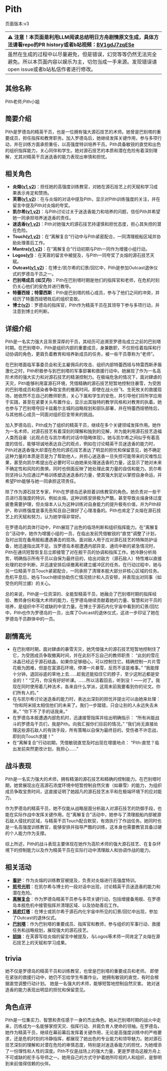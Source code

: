 # Pith
页面版本:v3
 

| :warning: 注意！本页面是利用LLM阅读总结明日方舟剧情原文生成，具体方法请看repo的PR history或者b站视频：[BV1gdJ7zqESe](https://www.bilibili.com/video/BV1gdJ7zqESe/)         |
|:----------------------------|
| 虽然在生成的过程中以尽量避免，但是错误，幻觉等等仍然无法完全避免。所以本页面内容以娱乐为主，切勿当成一手来源。发现错误请open issue或者b站私信作者进行修改。|



## 其他名称
Pith老师;Pith小姐
## 简要介绍
Pith是罗德岛的精英干员，也是一位拥有强大源石技艺的术师。她曾是巴别塔的重要成员，担任指挥和教育职务。加入罗德岛后，她继续发挥关键作用，参与多项行动，并在训练方面承担重任，以高强度特训培养干员。Pith具备敏锐的直觉和出色的组织指挥能力，关心同伴和学生。她对源石技艺的本质和潜在危险有着深刻理解，尤其对精英干员迷迭香的能力表现出审慎和担忧。
## 相关角色
-   **炎熔([v1](../chars/char_121_lava.md),[v2](char_121_lava.md))**：担任她的高强度训练教官，对她在源石技艺上的天赋和学习成果表示肯定和赞扬。
-   **芙蓉([v1](../chars/char_120_hibisc.md),[v2](char_120_hibisc.md))**：在与炎熔的对话中提及Pith，显示对Pith训练强度的关注，并在留言中提及Pith对炎熔的夸奖。
-   **凯尔希([v1](../chars/char_003_kalts.md),[v2](char_003_kalts.md))**：与Pith讨论过关于迷迭香能力和培养的问题，信任Pith并希望她一同承担培养迷迭香的责任。
-   **迷迭香([v1](../chars/char_391_rosmon.md),[v2](char_391_rosmon.md))**：Pith对她强大的源石技艺持谨慎和担忧态度，担心其失控的潜在危险。
-   **Touch([v1](../chars/char_613_acmedc.md),[v2](char_613_acmedc.md))**：在“离解复合”行动中与Pith紧密配合，一同清理舰船区域并协助处理善后工作。
-   **Mantra([v1](../chars/extended_char_Mantra.md),[v2](extended_char_Mantra.md))**：在“离解复合”行动初期与Pith一同作为增援小组行动。
-   **Logos([v1](../chars/extended_char_Logos.md))**：在芙蓉的留言中被提及，与Pith一同夸奖了炎熔的源石技艺天赋。
-   **Outcast([v1](../chars/extended_char_Outcast.md),[v2](extended_char_Outcast.md))**：在博士/凯尔希的幻景/回忆中，Pith是参加Outcast退休仪式的罗德岛干员之一。
-   **巴别塔成员 (如艾丹)**：Pith在巴别塔时期是他们的指挥官和老师，在危机时刻仍关心他们的安危并进行教导。
-   **特蕾西娅；特雷西斯**：Pith是巴别塔的核心成员，参与了他们之间的冲突，并经历了特蕾西娅牺牲后的组织变故。
-   **博士([v2](extended_char_bo_shi.md))**：罗德岛的指挥官，Pith作为精英干员在其领导下参与多项行动，并注意到博士的判断。
## 详细介绍
Pith是一名实力强大且背景深厚的干员，其经历可追溯至罗德岛成立之前的巴别塔时期。在巴别塔中，Pith是组织内部的重要成员，身兼数职，不仅担任着指挥和行动协调的角色，更肩负着教育和培养新成员的任务，被一些干员尊称为“老师”。

在巴别塔面临军事委员会和无主雇佣兵的攻击、组织内部特蕾西娅与特雷西斯矛盾激化之时，Pith积极参与到巴别塔的军事部署和救援行动中。她展现了作为一名高阶术师的强大实力和对源石技艺的精湛控制力。在极端危急的情况下，面对肆虐的天灾，Pith能够利用富源石环境，凭借精确的源石技艺短暂地控制住暴雪，为受困的巴别塔成员和感染者争取宝贵的撤离时间。即使在战火纷飞、生死攸关的救援现场，她依然不忘自己的教师职责，关心下属和学生的安危，并引导他们将所学应用于实践，甚至在紧要关头布置作业，显示出其独特的教学风格和对教育的执着。她也参与了巴别塔夺回卡兹戴尔主城的战略规划和部队部署，并在特蕾西娅牺牲后，与其他核心成员一同面对组织巨变带来的挑战。

加入罗德岛后，Pith成为了组织的精英干员，继续在多个关键领域发挥作用。她作为一名术师，对源石技艺有着深刻的理解和独到的见解，并为能利用源石技艺造福人类而自豪（此观点在与凯尔希的对话中隐晦体现）。她与凯尔希之间似乎有着高度的信任，能够坦诚地表达自己的观点，例如在讨论精英干员迷迭香的能力时，Pith对迷迭香强大却潜在危险的源石技艺表达了明显的担忧和保留意见，她不确定这种力量的本质是否是为了帮助他人，并担心迷迭香一旦失控可能带来的灾难性后果，甚至向凯尔希提出在必要时可以由她来处理迷迭香的力量，这显示了她对未来不确定性和风险的畏惧，同时也侧面反映了她处理此类力量的自信和能力。凯尔希则坚持认为应通过严格训练塑造迷迭香的力量，使其强大到足以掌控自身命运，并希望Pith能够与她一同承担这项责任。

除了作为源石技艺专家，Pith在罗德岛还承担着训练教官的角色。她负责对一些干员进行高强度的特训，例如炎熔。这种训练安排极为严酷，甚至导致炎熔身体过度疲惫需要护理，但炎熔本人认为这种训练对自身能力的提升极有价值，并为Pith辩护，称训练强度是事先告知且自己做好了心理准备的。Pith也肯定了炎熔在源石技艺上的天赋和努力，认为她学得非常好。

在罗德岛的具体行动中，Pith展现了出色的临场判断和组织指挥能力。在“离解复合”活动中，她作为增援小组的一员，在临出发前凭借敏锐的“直觉”调整了计划，及时出现在备用舰船遭遇袭击的现场。面对敌人用于应对源石技艺的特殊防护设备，她迅速指出其不足。当罗德岛本舰遭遇内部异变、通讯中断的紧急情况时，Pith在通讯短暂恢复后立即接管了对在舰干员的协调和指挥工作。她冷静分析局势，明确指示所有干员以自保为最终目的，给出对敌方（源石敌人）特性难以直接处理的初步判断，并迅速安排后续撤离和建立缓冲区的任务。在行动过程中，她与另一位精英干员Touch紧密配合，一同承担了清理本舰大部分非核心区域的任务。危机平息后，她与Touch继续协助伤亡情况统计和人员安顿，并表现出对同事（如受伤的阿兰娜）的关心。

总的来说，Pith是一位资深的、全能型精英干员，她融合了巴别塔时期的指挥经验、教师身份和强大术师的能力，在罗德岛继续贡献着她的力量、智慧和对干员的培养，是组织中不可或缺的中坚力量。在博士于源石内化宇宙中看到的幻景/回忆中，Pith也作为罗德岛的一员，出席了Outcast的退休仪式，这进一步印证了她在罗德岛干员群体中的一员。
## 剧情高光
- 在巴别塔时期，面对肆虐的暴雪天灾，她凭借强大的源石技艺短暂地控制住了它，为受困成员争取撤离时间，并在此刻不忘自己的教师职责：
  “此刻的雪花冰晶已经近乎源石结晶，如果你足够细心，可以控制住它。精确控制一片片雪花极为困难，但是在富源石环境，停滞一片暴雪，反而不该是难事。”
  “我能撑十分钟。退回谷底的草地上去......趁我还能掐住它的脖子，至少这附近都是安全的！”
  “艾丹，你没有好好听课。......所以活着回去，听到没！——对了。我现在同时使用着几种法术，各来自什么学派，这周末前我要看到你的论文。你们所有人的。”
- 在与凯尔希讨论迷迭香的能力时，表达出深刻的担忧并提出可以由她来处理：
  “你和阿米娅太相信他们的未来了。我们一步踏错，只会让别的人永远失去未来。”
  “你下不了手的话我来。”
- 在罗德岛本舰遭遇内部危机时，迅速接管指挥并给出明确指示：
  “所有尚能战斗的罗德岛干员们，我是Pith。向我汇报你们目前的情况。”
  “我们尚无直接处理这些源石敌人的有效手段，所有策略以自保为最终目的。受伤者不许恋战，即刻向Touch求援！”
- 在“离解复合”行动初期，凭借敏锐直觉及时出现在增援地点：
  “Pith:直觉？临出发前突然更改计划，我担心......”
## 战斗表现
Pith是一名实力强大的术师，拥有精湛的源石技艺和精确的控制能力。在巴别塔时期，她曾展现出在高源石浓度环境中短暂控制自然灾害（如暴雪）的能力，为组织成员争取宝贵时间，这直接证明了她超凡的源石技艺水平和在极端环境下的应对能力。

作为罗德岛的精英干员，她不仅能从战略层面分析敌人对源石技艺的防御手段，也能在实际作战中发挥关键作用。在“离解复合”活动中，她参与了清理舰船内部被源石敌人侵扰的区域，与精英干员Touch配合默契，有效执行了作战任务。她同时也是一名高强度训练教官，能够安排并指导严酷的训练，这本身也需要教官具备过硬的个人能力作为支撑。

综上所述，Pith的战斗表现主要体现在她作为高阶术师的强大源石技艺、在复杂环境下的控制能力以及作为精英干员在实际行动中清理敌人和协调作战的能力。
## 相关活动
-   **[看护](../stories/story_lava_set_2.md)**：作为炎熔的训练教官被提及，负责对炎熔进行高强度特训。
-   **[怒号光明](../stories/main_8.md)**：在凯尔希与博士的一段对话中出现，讨论精英干员迷迭香的能力和潜在危险。
-   **[离解复合](../stories/main_15.md)**：作为罗德岛精英干员参与多项关键行动，包括增援备用舰、在罗德岛本舰危机中接管指挥并清理区域、以及协助善后工作。
-   **[慈悲灯塔](../stories/main_14.md)**：在博士或凯尔希于源石内化宇宙中所见的幻景/回忆中出现，参加了Outcast的退休仪式。
-   **[巴别塔](../stories/act33side.md)**：作为巴别塔的重要成员、指挥官和教师，参与组织的军事行动、救援任务和战略规划，展现强大的源石技艺。
-   **[姐妹](../stories/story_lava_set_1.md)**：在芙蓉写给炎熔的留言中被提及，与Logos等术师一同肯定了炎熔在源石技艺上的天赋和学习成果。
## trivia
她不仅是罗德岛的精英干员和训练教官，也曾是巴别塔的重要成员和老师。
即使在紧张的救援行动中，她仍不忘给学生布置作业。
她拥有敏锐的直觉，有时会根据直觉调整行动计划。
她是一名强大的术师，能够短暂地控制自然灾害。
她对迷迭香的能力表现出明显的担忧和保留意见。
## 角色点评
Pith是一位集实力、智慧和责任感于一身的杰出角色。她从巴别塔时期的战火中走来，历练成为一名能够掌控天灾、指挥行动、并肩负育人使命的领袖。在罗德岛，她作为精英干员，继续在幕前幕后发挥着关键作用，无论是高强度训练中的严格要求，还是危机时刻的冷静指挥，都展现了她出色的专业能力和领导魅力。她对源石技艺深刻的理解和对潜在危险的审慎态度，特别是对迷迭香能力的担忧，为她增添了一份理性和人性的深度。Pith不仅是战场上的强大力量，更是罗德岛这艘方舟上不可或缺的舵手与导师之一。她用自己的方式守护着她所珍视的人和组织，是黎明到来前值得信赖的伙伴。
